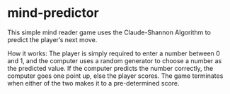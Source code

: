 # mind-predictor
This simple mind reader game uses the Claude-Shannon Algorithm to predict the player’s next move. 

How it works: 
The player is simply required to enter a number between 0 and 1, and the computer uses a random generator to choose a number as the predicted value. If the computer predicts the number correctly, the computer goes one point up, else the player scores. The game terminates when either of the two makes it to a pre-determined score. 
